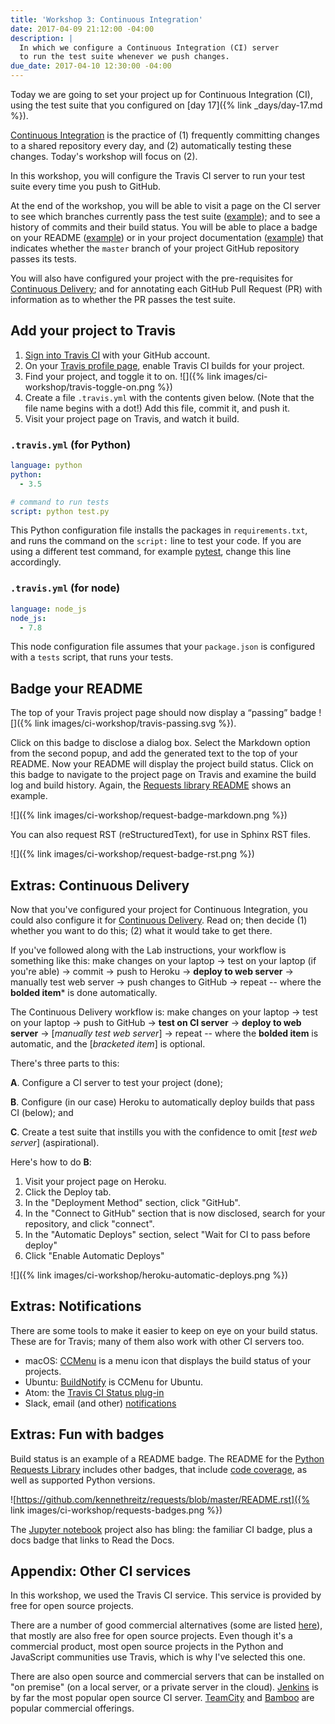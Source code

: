 ```yaml
---
title: 'Workshop 3: Continuous Integration'
date: 2017-04-09 21:12:00 -04:00
description: |
  In which we configure a Continuous Integration (CI) server
  to run the test suite whenever we push changes.
due_date: 2017-04-10 12:30:00 -04:00
---
```


Today we are going to set your project up for Continuous Integration (CI), using the test suite that you configured on
[day 17]({% link _days/day-17.md %}).

[Continuous Integration](https://www.thoughtworks.com/continuous-integration) is the practice of (1) frequently committing changes to a shared repository every day, and (2) automatically testing these changes. Today's workshop will focus on (2).

In this workshop, you will configure the Travis CI server to run your test suite every time you push to GitHub.

At the end of the workshop, you will be able to visit a page on the CI server to see which branches currently pass the test suite ([example](https://travis-ci.org/kennethreitz/requests)); and to see a history of commits and their build status. You will be able to place a badge on your README ([example](https://github.com/kennethreitz/requests)) or in your project documentation ([example](http://docs.python-requests.org/en/latest/)) that indicates whether the `master` branch of your project GitHub repository passes its tests.

You will also have configured your project with the pre-requisites for [Continuous Delivery](https://continuousdelivery.com); and for annotating each GitHub Pull Request (PR) with information as to whether the PR passes the test suite.

## Add your project to Travis

  1. [Sign into Travis CI](https://travis-ci.org/auth) with your GitHub account.
  2. On your [Travis profile page](https://travis-ci.org/profile), enable Travis CI builds for your project.
  3. Find your project, and toggle it to on. ![]({% link images/ci-workshop/travis-toggle-on.png %})
  4. Create a file `.travis.yml` with the contents given below. (Note that the file name begins with a dot!) Add this file, commit it, and push it.
  5. Visit your project page on Travis, and watch it build.

### `.travis.yml` (for Python)

```yaml
language: python
python:
  - 3.5

# command to run tests
script: python test.py
```

This Python configuration file installs the packages in `requirements.txt`, and runs the command on the `script:` line to test your code. If you are using a different test command, for example [pytest](https://docs.pytest.org/en/latest/), change this line accordingly.

### `.travis.yml` (for node)

```yaml
language: node_js
node_js:
  - 7.8
```

This node configuration file assumes that your `package.json` is configured with a `tests` script, that runs your tests.

## Badge your README

The top of your Travis project page should now display a “passing” badge ![]({% link images/ci-workshop/travis-passing.svg %}).

Click on this badge to disclose a dialog box. Select the Markdown option from the second popup, and add the generated text to the top of your README. Now your README will display the project build status. Click on this badge to navigate to the project page on Travis and examine the build log and build history. Again, the [Requests library README](https://github.com/kennethreitz/requests) shows an example.

![]({% link images/ci-workshop/request-badge-markdown.png %})

You can also request RST (reStructuredText), for use in Sphinx RST files.

![]({% link images/ci-workshop/request-badge-rst.png %})

## Extras: Continuous Delivery

Now that you've configured your project for Continuous Integration, you could also configure it for [Continuous Delivery](https://continuousdelivery.com). Read on; then decide (1) whether you want to do this; (2) what it would take to get there.

If you've followed along with the Lab instructions, your workflow is something like this: make changes on your laptop → test on your laptop (if you're able) → commit → push to Heroku → **deploy to web server** → manually test web server → push changes to GitHub → repeat -- where the **bolded item*** is done automatically.

The Continuous Delivery workflow is: make changes on your laptop → test on your laptop → push to GitHub → **test on CI server** → **deploy to web server** → [*manually test web server*] → repeat -- where the **bolded item** is automatic, and the [*bracketed item*] is optional.

There's three parts to this:

**A**. Configure a CI server to test your project (done);

**B**. Configure (in our case) Heroku to automatically deploy builds that pass CI (below); and

**C**. Create a test suite that instills you with the confidence to omit [*test web server*] (aspirational).

Here's how to do **B**:

1. Visit your project page on Heroku.
2. Click the Deploy tab.
3. In the "Deployment Method" section, click "GitHub".
4. In the "Connect to GitHub" section that is now disclosed, search for your repository, and click "connect".
5. In the "Automatic Deploys" section, select "Wait for CI to pass before deploy"
6. Click "Enable Automatic Deploys"

![]({% link images/ci-workshop/heroku-automatic-deploys.png %})

## Extras: Notifications

There are some tools to make it easier to keep on eye on your build status. These are for Travis; many of them also work with other CI servers too.

* macOS: [CCMenu](http://ccmenu.org) is a menu icon that displays the build status of your projects.
* Ubuntu: [BuildNotify](https://bitbucket.org/Anay/buildnotify/wiki/Home) is CCMenu for Ubuntu.
* Atom: the [Travis CI Status plug-in](https://atom.io/packages/travis-ci-status)
* Slack, email (and other) [notifications](https://docs.travis-ci.com/user/notifications/)

## Extras: Fun with badges

Build status is an example of a README badge. The README for the [Python Requests Library](https://github.com/kennethreitz/requests) includes other badges, that include [code coverage](https://en.wikipedia.org/wiki/Code_coverage), as well as supported Python versions.

![https://github.com/kennethreitz/requests/blob/master/README.rst]({% link images/ci-workshop/requests-badges.png %})

The [Jupyter notebook](https://github.com/jupyter/notebook) project also has bling: the familiar CI badge, plus a docs badge that links to Read the Docs.

## Appendix: Other CI services

In this workshop, we used the Travis CI service. This service is provided by free for open source projects.

There are a number of good commercial alternatives (some are listed [here](https://github.com/integrations/feature/continuous-integration)), that mostly are also free for open source projects. Even though it's a commercial product, most open source projects in the Python and JavaScript communities use Travis, which is why I've selected this one.

There are also open source and commercial servers that can be installed on "on premise" (on a local server, or a private server in the cloud). [Jenkins](https://jenkins.io) is by far the most popular open source CI server. [TeamCity](https://en.wikipedia.org/wiki/TeamCity) and [Bamboo](https://en.wikipedia.org/wiki/Bamboo_(software)) are popular commercial offerings.
